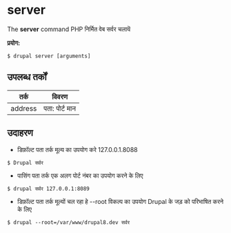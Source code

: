 # server
The **server** command PHP निर्मित वेब सर्वर चलायॆ

**प्रयोग:**
```
$ drupal server [arguments] 
```

## उपलब्ध तर्कों  
तर्क | विवरण
---------|-------------
address | पता: पोर्ट मान

## उदाहरण
* डिफ़ॉल्ट पता तर्क मूल्य का उपयोग करे 127.0.0.1.8088
```
$ Drupal सर्वर
```
* पासिंग पता तर्क एक अलग पोर्ट नंबर का उपयोग करने के लिए
```
$ drupal सर्वर 127.0.0.1:8089
```
* डिफ़ॉल्ट पता तर्क मूल्यों चल रहा हे --root विकल्प का उपयोग Drupal के जड़ को परिभाषित करने के लिए
```
$ drupal --root=/var/www/drupal8.dev सर्वर
```
